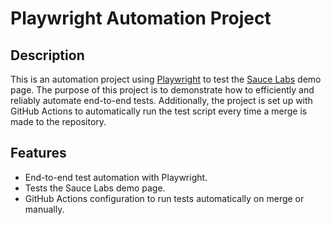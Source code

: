 # Playwright Automation Project

## Description

This is an automation project using [Playwright](https://playwright.dev/) to test the [Sauce Labs](https://www.saucedemo.com/) demo page. The purpose of this project is to demonstrate how to efficiently and reliably automate end-to-end tests. Additionally, the project is set up with GitHub Actions to automatically run the test script every time a merge is made to the repository.

## Features

- End-to-end test automation with Playwright.
- Tests the Sauce Labs demo page.
- GitHub Actions configuration to run tests automatically on merge or manually.
